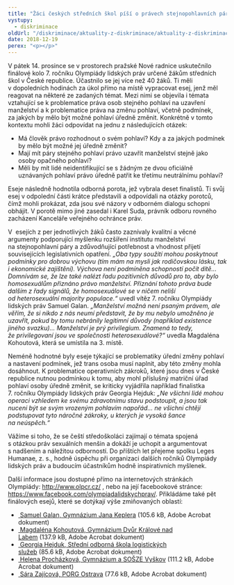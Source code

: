 ```yaml
---
title: "Žáci českých středních škol píší o právech stejnopohlavních párů a trans lidí"
vystupy:
  - diskriminace
oldUrl: "/diskriminace/aktuality-z-diskriminace/aktuality-z-diskriminace-2018/zaci-ceskych-strednich-skol-pisi-o-pravech-stejnopohlavnich-paru-a-trans-lidi/"
date: 2018-12-19
perex: "<p></p>"
---
```


<!-- imported from the old website -->

<p>V pátek 14. prosince se v prostorech pražské Nové radnice uskutečnilo finálové kolo 7. ročníku Olympiády lidských práv určené žákům středních škol v České republice. Účastnilo se jej více než 40 žáků. Ti měli v dopoledních hodinách za úkol přímo na místě vypracovat esej, jenž měl reagovat na některé ze zadaných témat. Mezi nimi se objevila i témata vztahující se k problematice práva osob stejného pohlaví na uzavření manželství a k problematice práva na změnu pohlaví, včetně podmínek, za jakých by mělo být možné pohlaví úředně změnit. Konkrétně v tomto kontextu mohli žáci odpovídat na jednu z následujících otázek:</p><ul><li>Má člověk právo rozhodnout o svém pohlaví? Kdy a za jakých podmínek by mělo být možné jej úředně změnit?</li><li>Mají mít páry stejného pohlaví právo uzavřít manželství stejně jako osoby opačného pohlaví?</li><li>Měli by mít lidé neidentifikující se s žádným ze dvou oficiálně uznávaných pohlaví právo úředně patřit ke třetímu neutrálnímu pohlaví?</li></ul> <p>Eseje následně hodnotila odborná porota, jež vybrala deset finalistů. Ti svůj esej v odpolední části krátce představili a odpovídali na otázky porotců, čímž mohli prokázat, zda jsou své názory v odborném dialogu schopni obhájit. V porotě mimo jiné zasedal i Karel Suda, právník odboru rovného zacházení Kanceláře veřejného ochránce práv. </p> <p>V  esejích z per jednotlivých žáků často zaznívaly kvalitní a věcné argumenty podporující myšlenku rozšíření institutu manželství na stejnopohlavní páry a zdůvodňující potřebnost a vhodnost přijetí souvisejících legislativních opatření. <i>„Oba typy soužití mohou poskytnout podmínky pro dobrou výchovu (tím mám na mysli jak rodičovskou lásku, tak i ekonomické zajištění). Výchova není podmíněna schopností počít dítě... Domnívám se, že lze také nalézt řadu pozitivních důvodů pro to, aby bylo homosexuálům přiznáno právo manželství. Přiznání tohoto práva bude dalším z řady signálů, že homosexuálové se v ničem neliší od heterosexuální majority populace.“</i> uvedl vítěz 7. ročníku Olympiády lidských práv Samuel Galan. <i>„Manželství možná není psaným právem, ale věřím, že si nikdo z nás neumí představit, že by mu nebylo umožněno je uzavřít, pokud by tomu nebránily legitimní důvody (například existence jiného svazku)… Manželství je prý privilegium. Znamená to tedy, že privilegovaní jsou ve společnosti heterosexuálové?“</i> uvedla Magdaléna Kohoutová, která se umístila na 3. místě. </p> <p>Neméně hodnotné byly eseje týkající se problematiky úřední změny pohlaví a nastavení podmínek, jež trans osoba musí naplnit, aby této změny mohla dosáhnout. K problematice operativních zákroků, které jsou dnes v České republice nutnou podmínkou k tomu, aby mohl příslušný matriční úřad pohlaví osoby úředně změnit, se kriticky vyjádřila například finalistka 7. ročníku Olympiády lidských práv Georgia Hejduk: <i>„Ne všichni lidé mohou operaci vzhledem ke svému zdravotnímu stavu podstoupit, a jsou tak nuceni být se svým vrozeným pohlavím napořád… ne všichni chtějí podstupovat tyto náročné zákroky, u kterých je vysoká šance na neúspěch.“</i></p> <p>Vážíme si toho, že se čeští středoškoláci zajímají o témata spojená s otázkou práv sexuálních menšin a dokáží je uchopit a argumentovat s nadšením a náležitou odborností. Do příštích let přejeme spolku Leges Humanae, z. s., hodně úspěchu při organizaci dalších ročníků Olympiády lidských práv a budoucím účastníkům hodně inspirativních myšlenek. </p> <p>Další informace jsou dostupné přímo na internetových stránkách Olympiády: <a title="Otevření do nového okna" href="http://www.olpcr.cz/" target="_blank">http://www.olpcr.cz/</a> , nebo na její facebookové stránce: <a href="https://www.facebook.com/olympiadalidskychprav/" target="_blank">https://www.facebook.com/olympiadalidskychprav/</a>. Přikládáme také pět finálových esejů, které se dotýkají výše zmiňovaných oblastí:</p><ul><li><a title="Otevření do nového okna" href="/uploads-import/DISKRIMINACE/aktuality/Esej-1_Samuel-Galan.pdf" target="_blank"> Samuel Galan, Gymnázium Jana Keplera</a> (105.6 kB, Adobe Acrobat dokument)</li><li><a title="Otevření do nového okna" href="/uploads-import/DISKRIMINACE/aktuality/Esej-2_Magdalena-Kohoutova.pdf" target="_blank"> Magdaléna Kohoutová, Gymnázium Dvůr Králové nad Labem</a> (137.9 kB, Adobe Acrobat dokument)</li><li><a title="Otevření do nového okna" href="/uploads-import/DISKRIMINACE/aktuality/Esej-3_Georgia-Hejduk.pdf" target="_blank"> Georgia Hejduk, Střední odborná škola logistických služeb</a> (85.6 kB, Adobe Acrobat dokument)</li><li><a title="Otevření do nového okna" href="/uploads-import/DISKRIMINACE/aktuality/Esej-4__Helena-Prochazkova.pdf" target="_blank"> Helena Procházková, Gymnázium a SOŠZE Vyškov</a> (111.2 kB, Adobe Acrobat dokument)</li><li><a title="Otevření do nového okna" href="/uploads-import/DISKRIMINACE/aktuality/Esej-5_Sara-Zajicova.pdf" target="_blank"> Sára Zajícová, PORG Ostrava</a> (77.6 kB, Adobe Acrobat dokument)</li></ul>
